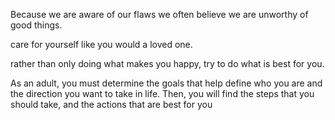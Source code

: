 Because we are aware of our flaws we often believe we are unworthy of good things.

care for yourself like you would a loved one.

rather than only doing what makes you happy, try to do what is best for you.

As an adult, you must determine the goals that help define who you are and the direction you want to take in life. Then, you will find the steps that you should take, and the actions that are best for you